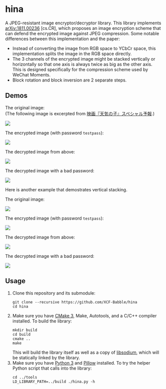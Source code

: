 # hina

A JPEG-resistant image encryptor/decryptor library. This library implements [arXiv:1811.00236](https://arxiv.org/abs/1811.00236) \[cs.CR\], which proposes an image encryption scheme that can defend the encrypted image against JPEG compression. Some notable differences between this implementation and the paper:

- Instead of converting the image from RGB space to YCbCr space, this implementation splits the image in the RGB space directly.
- The 3 channels of the encrypted image might be stacked vertically or horizontally so that one axis is always twice as big as the other axis. This is designed specifically for the compression scheme used by WeChat Moments.
- Block rotation and block inversion are 2 separate steps.

## Demos

The original image:  
(The following image is excerpted from [映画『天気の子』スペシャル予報](https://youtu.be/DdJXOvtNsCY?t=280).)

[![](img/01.original.jpg)](img/01.original.jpg)

The encrypted image (with password `testpass`):

[![](img/02.encrypted.jpg)](img/02.encrypted.jpg)

The decrypted image from above:

[![](img/03.decrypted.jpg)](img/03.decrypted.jpg)

The decrypted image with a bad password:

[![](img/04.badpassword.jpg)](img/04.badpassword.jpg)

Here is another example that demostrates vertical stacking.

The original image:

[![](img/11.original.jpg)](img/11.original.jpg)

The encrypted image (with password `testpass`):

[![](img/12.encrypted.jpg)](img/12.encrypted.jpg)

The decrypted image from above:

[![](img/13.decrypted.jpg)](img/13.decrypted.jpg)

The decrypted image with a bad password:

[![](img/14.badpassword.jpg)](img/14.badpassword.jpg)

## Usage

1. Clone this repository and its submodule:
    ```
    git clone --recursive https://github.com/XCF-Babble/hina
    cd hina
    ```
2. Make sure you have [CMake 3](https://cmake.org/), Make, Autotools, and a C/C++ compiler installed. To build the library:
    ```
    mkdir build
    cd build
    cmake ..
    make
    ```
    This will build the library itself as well as a copy of [libsodium](https://github.com/jedisct1/libsodium), which will be statically linked by the library.
3. Make sure you have [Python 3](https://www.python.org/) and [Pillow](https://pypi.org/project/Pillow/) installed. To try the helper Python script that calls into the library:
    ```
    cd ../tools
    LD_LIBRARY_PATH=../build ./hina.py -h
    ```
